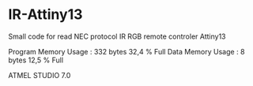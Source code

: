 # IR-Attiny13
Small code for read NEC protocol IR RGB remote controler Attiny13

Program Memory Usage 	:	332 bytes   32,4 % Full
Data Memory Usage 	:	8 bytes   12,5 % Full

ATMEL STUDIO 7.0
